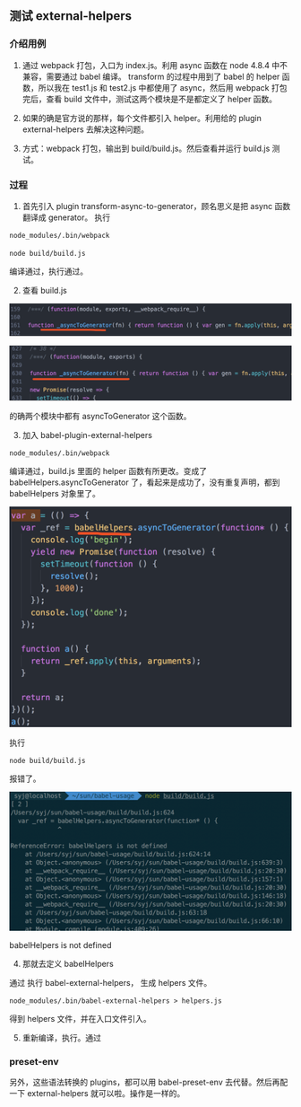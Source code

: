 ## 测试 external-helpers
### 介绍用例
1. 通过 webpack 打包，入口为 index.js。利用 async 函数在 node 4.8.4 中不兼容，需要通过 babel 编译。
transform 的过程中用到了 babel 的 helper 函数，所以我在 test1.js 和 test2.js 中都使用了 async，然后用 webpack 打包完后，查看 build 文件中，测试这两个模块是不是都定义了 helper 函数。
2. 如果的确是官方说的那样，每个文件都引入 helper。利用给的 plugin external-helpers 去解决这种问题。

3. 方式：webpack 打包，输出到 build/build.js。然后查看并运行 build.js 测试。

### 过程
1. 首先引入 plugin transform-async-to-generator，顾名思义是把 async 函数翻译成 generator。
执行
```
node_modules/.bin/webpack

node build/build.js
```
编译通过，执行通过。

2. 查看 build.js 

![build1](./img/helper-build1.png)

![build2](./img/helper-build2.png)

的确两个模块中都有 asyncToGenerator 这个函数。

3. 加入 babel-plugin-external-helpers
```
node_modules/.bin/webpack
```
编译通过，build.js 里面的 helper 函数有所更改。变成了 babelHelpers.asyncToGenerator 了，看起来是成功了，没有重复声明，都到 babelHelpers 对象里了。

![build3](./img/helper2.png)

执行
```
node build/build.js
```

报错了。

![build3](./img/helper3.png)

babelHelpers is not defined

4. 那就去定义 babelHelpers

通过 执行 babel-external-helpers， 生成 helpers 文件。
```
node_modules/.bin/babel-external-helpers > helpers.js
```
得到 helpers 文件，并在入口文件引入。

5. 重新编译，执行。通过


### preset-env
另外，这些语法转换的 plugins，都可以用 babel-preset-env 去代替。然后再配一下 external-helpers 就可以啦。操作是一样的。